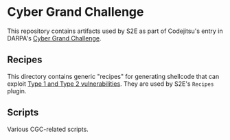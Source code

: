 Cyber Grand Challenge
=====================

This repository contains artifacts used by S2E as part of Codejitsu's entry in DARPA's [Cyber Grand
Challenge](https://cybergrandchallenge.com).

Recipes
-------

This directory contains generic "recipes" for generating shellcode that can exploit [Type 1 and Type 2
vulnerabilities](https://github.com/CyberGrandChallenge/cgc-release-documentation/blob/master/walk-throughs/understanding-cfe-povs.md).
They are used by S2E's ``Recipes`` plugin.

Scripts
-------

Various CGC-related scripts.
